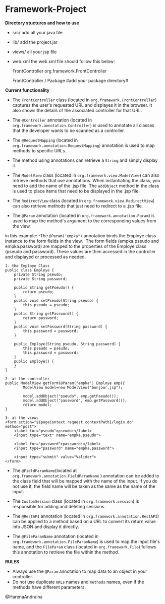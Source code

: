 # Framework-Project

**Directory stuctures and how to use**
* src/
    add all your java file

* lib/
    add the project.jar

* views/
    all your jsp file

* web.xml
    the web.xml file should follow this below:

    <?xml version="1.0" encoding="UTF-8"?>
    <web-app xmlns="http://xmlns.jcp.org/xml/ns/javaee"
            xmlns:xsi="http://www.w3.org/2001/XMLSchema-instance"
            xsi:schemaLocation="http://xmlns.jcp.org/xml/ns/javaee
                                http://xmlns.jcp.org/xml/ns/javaee/web-app_4_0.xsd"
            version="4.0">
    <servlet>
    <servlet-name>FrontController</servlet-name>
    <servlet-class>org.framework.FrontController</servlet-class>
    </servlet>

    <!-- Mapping des URLs pour le FrontController -->
    <servlet-mapping>
        <servlet-name>FrontController</servlet-name>
        <url-pattern>/</url-pattern>
    </servlet-mapping>

    <context-param>
        <param-name>Package</param-name>
        <param-value>#add your package directory#</param-value>
    </context-param>
    </web-app>

**Current functionality**
* The `FrontController` class (located in `org.framework.FrontController`) captures the user's requested URL and displayes it in the browser. It also shows the details of the associated controller for that URL.

* The `@Controller` annotation (located in `org.framework.annotation.Controller`) is used to annotate all classes that the developer wants to be scanned as a controller.

* The `@RequestMapping` (located in `org.framework.annotation.RequestMapping`)  annotation is used to map methods to specific URLs.

* The method using annotations can retrieve a `String` and simply display it.

* The `ModelView` class (located in `org.framework.view.ModelView`) can also retrieve methods that use annotations. When instantiating the class, you need to add the name of the .jsp file. The `addObject` method in the class is used to place items that need to be displayed in the .jsp file.

* The `RedirectView` class (located in `org.framework.view.RedirectView`) can also retrieve methods that just need to redirect to a .jsp file.

* The `@Param` annotation (located in `org.framework.annotation.Param`) is used to map the method's argument to the corresponding values from the view.

in this example:
    -The ``@Param("empka")`` annotation binds the Employe class instance to the form fields in the view.
    -The form fields (empka.pseudo and empka.password) are mapped to the properties of the Employe class (pseudo and password). These values are then accessed in the controller and displayed or processed as needed.

    1- the Employe Class 
    public class Employe {
        private String pseudo;
        private String password;
        
        public String getPseudo() {
            return pseudo;
        }
        public void setPseudo(String pseudo) {
            this.pseudo = pseudo;
        }
        public String getPassword() {
            return password;
        }
        public void setPassword(String password) {
            this.password = password;
        }
        
        public Employe(String pseudo, String password) {
            this.pseudo = pseudo;
            this.password = password;
        }
        public Employe() {
        }    
    }

    2- at the controller 
    public ModelView getForm(@Param("empka") Employe emp){
            ModelView model=new ModelView("bonjour.jsp");

            model.addObject("pseudo", emp.getPseudo());
            model.addObject("password", emp.getPassword());
            return model;
    }

    3- at the views
    <form action="${pageContext.request.contextPath}/login.do" method="post">
        <label for="pseudo">pseudo:</label>
        <input type="text" name="empka.pseudo">

        <label for="password">password:</label>
        <input type="password" name="empka.password">

        <input type="submit" value="Valider">
    </form>


* The `@FieldParamName`(located at `org.framework.annotation.FieldParamName` )  annotation can be added to the class field that will be mapped with the name of the input. If you do not use it, the field name will be taken as the same as the name of the input. 

* The `CustomSession` class (located in `org.framework.session`) is responsible for adding and deleting sessions.

* The `@RestAPI` annotation (located in `org.framework.annotation.RestAPI`) can be applied to a method based on a URL to convert its return value into JSON and display it directly.

* The `@FileParamName` annotation (located in `org.framework.annotation.FileParamName`) is used to map the input file's name, and the `FileParam` class (located in `org.framework.File`) follows this annotation to retrieve the file within the method.



**RULES**
* Always use the ``@Param`` annotation to map data to an object in your controller.
* Do not use duplicate ``URLs`` names and ``methods`` names, even if the methods have different parameters.


@HarenaAndraina